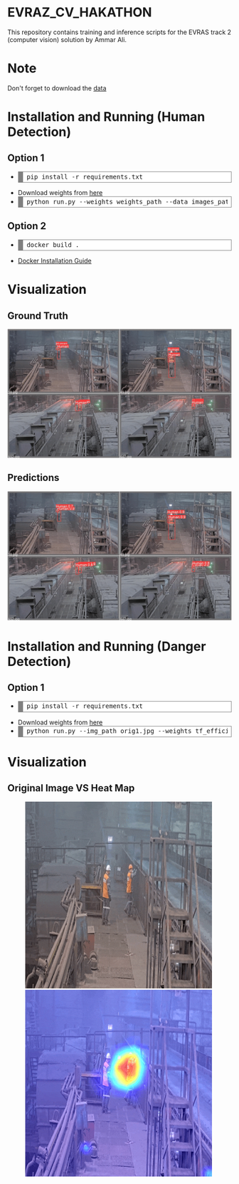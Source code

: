 # EVRAZ_CV_HAKATHON
This repository contains training and inference scripts for the EVRAS track 2 (computer vision) solution by Ammar Ali.
# Note
Don't forget to download the <a href="https://disk.yandex.ru/d/fKjGJTI91TWCNA">data</a>
# Installation and Running (Human Detection)
## Option 1
* <!-- HTML generated using hilite.me --><div style="background: #ffffff; overflow:auto;width:auto;border:solid gray;border-width:.1em .1em .1em .8em;padding:.2em .6em;"><pre style="margin: 0; line-height: 125%">pip install <span style="color: #333333">-</span>r requirements<span style="color: #333333">.</span>txt
</pre></div>
* Download weights from <a href="https://drive.google.com/file/d/18hpJEH3Im2656Q5PZ8P39MMe_i_uOvI2/view?usp=sharing">here</a>
* <!-- HTML generated using hilite.me --><div style="background: #ffffff; overflow:auto;width:auto;border:solid gray;border-width:.1em .1em .1em .8em;padding:.2em .6em;"><pre style="margin: 0; line-height: 125%">python run<span style="color: #333333">.</span>py <span style="color: #333333">--</span>weights weights_path <span style="color: #333333">--</span>data images_path <span style="color: #333333">--</span>output output<span style="color: #333333">-</span><span style="color: #007020">dir</span> <span style="color: #333333">--</span>sub_sample sample_submission<span style="color: #333333">.</span>json <span style="color: #333333">--</span>imgsz image_size
</pre></div>
## Option 2
* <!-- HTML generated using hilite.me --><div style="background: #ffffff; overflow:auto;width:auto;border:solid gray;border-width:.1em .1em .1em .8em;padding:.2em .6em;"><pre style="margin: 0; line-height: 125%">docker build .
</pre></div>
* <a href = "https://docs.docker.com/get-docker/"> Docker Installation Guide</a>
# Visualization
## Ground Truth
![Alt Text](https://github.com/ammarali32/EVRAZ_CV_HAKATHON/blob/main/gifs/human_detection_gt.gif)
## Predictions
![Alt Text](https://github.com/ammarali32/EVRAZ_CV_HAKATHON/blob/main/gifs/human_detection_pred.gif)
# Installation and Running (Danger Detection)
## Option 1
* <!-- HTML generated using hilite.me --><div style="background: #ffffff; overflow:auto;width:auto;border:solid gray;border-width:.1em .1em .1em .8em;padding:.2em .6em;"><pre style="margin: 0; line-height: 125%">pip install <span style="color: #333333">-</span>r requirements<span style="color: #333333">.</span>txt
</pre></div>
* Download weights from <a href="https://drive.google.com/file/d/17rJM84Z9fiI5L7eWFqD7N6IJauezTYTr/view?usp=sharing">here</a>
* <!-- HTML generated using hilite.me --><div style="background: #ffffff; overflow:auto;width:auto;border:solid gray;border-width:.1em .1em .1em .8em;padding:.2em .6em;"><pre style="margin: 0; line-height: 125%">python run<span style="color: #333333">.</span>py <span style="color: #333333">--</span>img_path orig1<span style="color: #333333">.</span>jpg <span style="color: #333333">--</span>weights tf_efficientnet_b1_ns_fold0_best<span style="color: #333333">.</span>pth
</pre></div>
# Visualization 
## Original Image VS Heat Map

<figure><p float="left">
<img src="https://github.com/ammarali32/EVRAZ_CV_HAKATHON/blob/main/gifs/danger_detection_heatmap_orig.gif" width="420" height="420" /></img> <img src="https://github.com/ammarali32/EVRAZ_CV_HAKATHON/blob/main/gifs/danger_detection_heatmap.gif" width="420" height="420" /></img>
 </p>
 <br/><br/><br/><br/></br></figure>
